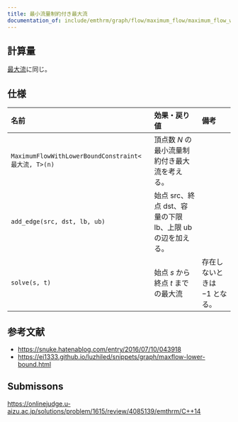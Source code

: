 ```yaml
---
title: 最小流量制約付き最大流
documentation_of: include/emthrm/graph/flow/maximum_flow/maximum_flow_with_lower_bound_constraint.hpp
---
```



## 計算量

[最大流](maximum_flow.md)に同じ。


## 仕様

|名前|効果・戻り値|備考|
|:--|:--|:--|
|`MaximumFlowWithLowerBoundConstraint<最大流, T>(n)`|頂点数 $N$ の最小流量制約付き最大流を考える。||
|`add_edge(src, dst, lb, ub)`|始点 $\mathrm{src}$、終点 $\mathrm{dst}$、容量の下限 $\mathrm{lb}$、上限 $\mathrm{ub}$ の辺を加える。||
|`solve(s, t)`|始点 $s$ から終点 $t$ までの最大流|存在しないときは $-1$ となる。|


## 参考文献

- https://snuke.hatenablog.com/entry/2016/07/10/043918
- https://ei1333.github.io/luzhiled/snippets/graph/maxflow-lower-bound.html


## Submissons

https://onlinejudge.u-aizu.ac.jp/solutions/problem/1615/review/4085139/emthrm/C++14
